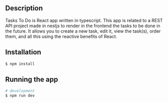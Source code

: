 ## Description

Tasks To Do is React app written in typescript. This app is related to a REST API project made in nestjs to render in the frontend the tasks to be done in the future. It allows you to create a new task, edit it, view the task(s), order them, and all this using the reactive benefits of React.

## Installation

```bash
$ npm install
```

## Running the app

```bash
# development
$ npm run dev
```

